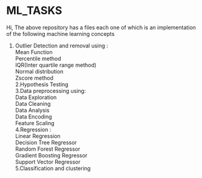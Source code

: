 # ML_TASKS

Hi,
The above repository has a files each one of which is an implementation of the following machine learning concepts</br>
1. Outlier Detection and removal using : </br>
  Mean Function</br>
  Percentile method</br>
  IQR(Inter quartile range method)</br>
  Normal distribution</br>
  Zscore method</br>
2.Hypothesis Testing</br>
3.Data preprocessing using:</br>
  Data Exploration</br>
  Data Cleaning</br>
  Data Analysis</br>
  Data Encoding</br>
  Feature Scaling</br>
4.Regression :</br>
  Linear Regression</br>
  Decision Tree Regressor</br>
  Random Forest Regressor</br>
  Gradient Boosting Regressor</br>
  Support Vector Regressor</br>
5.Classification and clustering</br>
  
  
